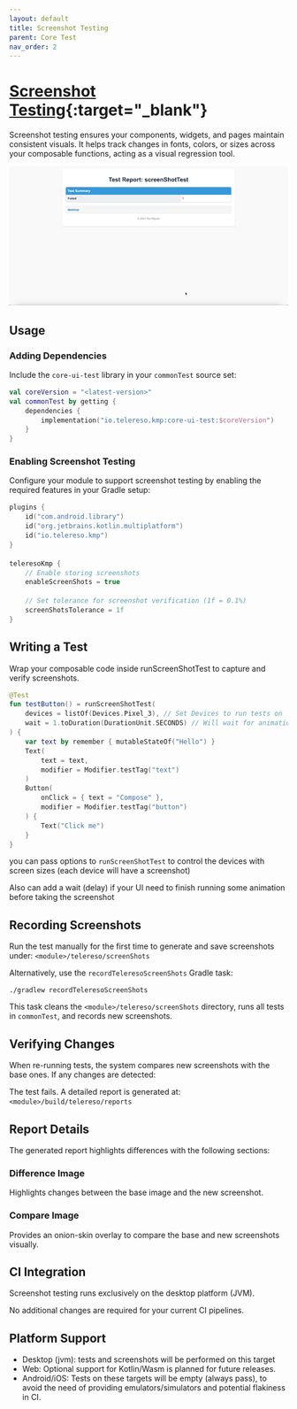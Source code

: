 ```yaml
---
layout: default
title: Screenshot Testing
parent: Core Test
nav_order: 2
---
```


# [Screenshot Testing](https://kmp.telereso.io/docs/core-ui-test/0.6.1/-core/io.telereso.kmp.core.ui.test/run-screen-shot-test.html){:target="_blank"}

Screenshot testing ensures your components, widgets, and pages maintain consistent visuals. It helps track changes in fonts, colors, or sizes across your composable functions, acting as a visual regression tool.

![Screenshot Testing Example](report.gif)

## Usage

### Adding Dependencies

Include the `core-ui-test` library in your `commonTest` source set:

```kotlin
val coreVersion = "<latest-version>"
val commonTest by getting {
    dependencies {
        implementation("io.telereso.kmp:core-ui-test:$coreVersion")
    }
}
```

### Enabling Screenshot Testing
Configure your module to support screenshot testing by enabling the required features in your Gradle setup:

```kotlin
plugins {
    id("com.android.library")
    id("org.jetbrains.kotlin.multiplatform")
    id("io.telereso.kmp")
}

teleresoKmp {
    // Enable storing screenshots
    enableScreenShots = true
    
    // Set tolerance for screenshot verification (1f = 0.1%)
    screenShotsTolerance = 1f
}
```

## Writing a Test
Wrap your composable code inside runScreenShotTest to capture and verify screenshots.

```kotlin
@Test
fun testButton() = runScreenShotTest(
    devices = listOf(Devices.Pixel_3), // Set Devices to run tests on
    wait = 1.toDuration(DurationUnit.SECONDS) // Will wait for animations to finish before taking screenshot
) {
    var text by remember { mutableStateOf("Hello") }
    Text(
        text = text,
        modifier = Modifier.testTag("text")
    )
    Button(
        onClick = { text = "Compose" },
        modifier = Modifier.testTag("button")
    ) {
        Text("Click me")
    }
}
```

you can pass options to `runScreenShotTest` to control the devices with screen sizes (each device will have a screenshot)

Also can add a wait (delay) if your UI need to finish running some animation before taking the screenshot

## Recording Screenshots
Run the test manually for the first time to generate and save screenshots under:
`<module>/telereso/screenShots`

Alternatively, use the `recordTeleresoScreenShots` Gradle task:

```shell
./gradlew recordTeleresoScreenShots
```

This task cleans the `<module>/telereso/screenShots` directory, runs all tests in `commonTest`, and records new screenshots.

## Verifying Changes
When re-running tests, the system compares new screenshots with the base ones. If any changes are detected:

The test fails.
A detailed report is generated at:
`<module>/build/telereso/reports`


## Report Details
The generated report highlights differences with the following sections:

### Difference Image
Highlights changes between the base image and the new screenshot.

### Compare Image
Provides an onion-skin overlay to compare the base and new screenshots visually.

## CI Integration
Screenshot testing runs exclusively on the desktop platform (JVM). 

No additional changes are required for your current CI pipelines.

## Platform Support

* Desktop (jvm): tests and screenshots will be performed on this target
* Web: Optional support for Kotlin/Wasm is planned for future releases.
* Android/iOS: Tests on these targets will be empty (always pass), to avoid the need of providing emulators/simulators and potential flakiness in CI.
